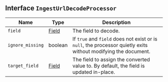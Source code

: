 ## Interface `IngestUrlDecodeProcessor`

| Name | Type | Description |
| - | - | - |
| `field` | [Field](./Field.md) | The field to decode. |
| `ignore_missing` | boolean | If `true` and `field` does not exist or is `null`, the processor quietly exits without modifying the document. |
| `target_field` | [Field](./Field.md) | The field to assign the converted value to. By default, the field is updated in-place. |
